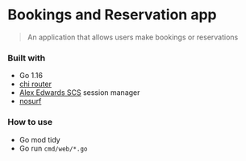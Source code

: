 # Bookings and Reservation app
> An application that allows users make bookings or reservations

### Built with
- Go 1.16
- [chi router](https://github.com/go-chi/chi)
- [Alex Edwards SCS](https://github.com/alexedwards/scs/v2) session manager
- [nosurf](https://github.com/justinas/nosurf)


### How to use
- Go mod tidy
- Go run `cmd/web/*.go`